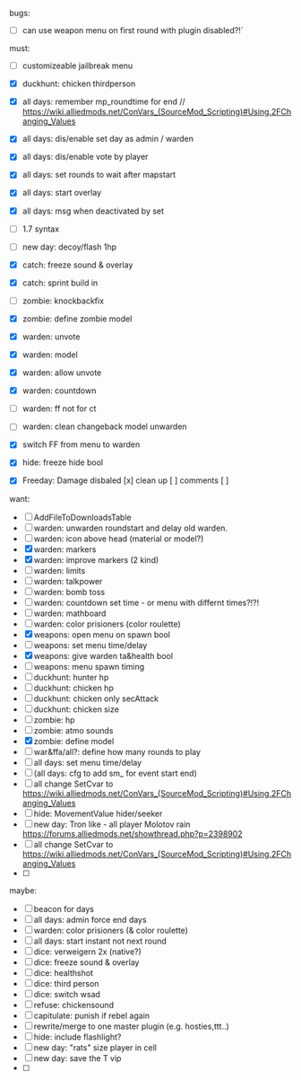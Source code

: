 bugs:

- [ ] can use weapon menu on first round with plugin disabled?!´

must:

- [ ] customizeable jailbreak menu
- [x] duckhunt: chicken thirdperson
- [x] all days: remember mp_roundtime for end // https://wiki.alliedmods.net/ConVars_(SourceMod_Scripting)#Using.2FChanging_Values
- [x] all days: dis/enable set day as admin / warden
- [x] all days: dis/enable vote by player
- [x] all days: set rounds to wait after mapstart
- [x] all days: start overlay
- [x] all days: msg when deactivated by set
- [ ] 1.7 syntax
- [ ] new day: decoy/flash 1hp
- [x] catch: freeze sound & overlay
- [x] catch: sprint build in
- [ ] zombie: knockbackfix
- [x] zombie: define zombie model
- [x] warden: unvote
- [x] warden: model
- [x] warden: allow unvote
- [x] warden: countdown
- [ ] warden: ff not for ct
- [ ] warden: clean changeback model unwarden
- [x] switch FF from menu to warden
- [x] hide: freeze hide bool
- [x] Freeday: Damage disbaled 
  [x] clean up
  [ ] comments
  [ ] 


want:
- [ ] AddFileToDownloadsTable
- [ ] warden: unwarden roundstart and delay old warden.
- [ ] warden: icon above head (material or model?)
- [x] warden: markers
- [x] warden: improve markers (2 kind)
- [ ] warden: limits
- [ ] warden: talkpower
- [ ] warden: bomb toss
- [ ] warden: countdown set time - or menu with differnt times?!?!
- [ ] warden: mathboard
- [ ] warden: color prisioners (color roulette)
- [x] weapons: open menu on spawn bool
- [ ] weapons: set menu time/delay
- [x] weapons: give warden ta&health bool
- [ ] weapons: menu spawn timing
- [ ] duckhunt: hunter hp
- [ ] duckhunt: chicken hp
- [ ] duckhunt: chicken only secAttack
- [ ] duckhunt: chicken size
- [ ] zombie: hp
- [ ] zombie: atmo sounds
- [x] zombie: define model
- [ ] war&ffa/all?: define how many rounds to play
- [ ] all days: set menu time/delay
- [ ] (all days: cfg to add sm_ for event start end)
- [ ] all change SetCvar to https://wiki.alliedmods.net/ConVars_(SourceMod_Scripting)#Using.2FChanging_Values
- [ ] hide: MovementValue hider/seeker
- [ ] new day: Tron like - all player Molotov rain https://forums.alliedmods.net/showthread.php?p=2398902
- [ ] all change SetCvar to https://wiki.alliedmods.net/ConVars_(SourceMod_Scripting)#Using.2FChanging_Values
- [ ] 


maybe:
- [ ] beacon for days
- [ ] all days: admin force end days
- [ ] warden: color prisioners (& color roulette)
- [ ] all days: start instant not next round
- [ ] dice: verweigern 2x (native?)
- [ ] dice: freeze sound & overlay
- [ ] dice: healthshot
- [ ] dice: third person
- [ ] dice: switch wsad
- [ ] refuse: chickensound
- [ ] capitulate: punish if rebel again
- [ ] rewrite/merge to one master plugin (e.g. hosties,ttt..)
- [ ] hide: include flashlight?
- [ ] new day: "rats" size player in cell
- [ ] new day: save the T vip
- [ ] 